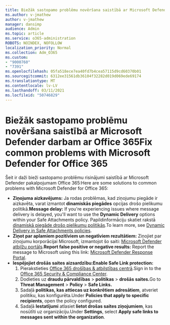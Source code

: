 ```yaml
---
title: Biežāk sastopamo problēmu novēršana saistībā ar Microsoft Defender darbam ar Office 365
ms.author: v-jmathew
author: v-jmathew
manager: dansimp
audience: Admin
ms.topic: article
ms.service: o365-administration
ROBOTS: NOINDEX, NOFOLLOW
localization_priority: Normal
ms.collection: Adm_O365
ms.custom:
- "9000760"
- "7391"
ms.openlocfilehash: 05fa518ece7ea40fd7b4cea57115d9cd60370b01
ms.sourcegitcommit: 6312ee31561db36104f32282d019d069ede69174
ms.translationtype: MT
ms.contentlocale: lv-LV
ms.lasthandoff: 03/11/2021
ms.locfileid: "50746829"
---
```

# <a name="fix-common-problems-with-microsoft-defender-for-office-365"></a><span data-ttu-id="da63b-102">Biežāk sastopamo problēmu novēršana saistībā ar Microsoft Defender darbam ar Office 365</span><span class="sxs-lookup"><span data-stu-id="da63b-102">Fix common problems with Microsoft Defender for Office 365</span></span>

<span data-ttu-id="da63b-103">Šeit ir daži bieži sastopamo problēmu risinājumi saistībā ar Microsoft Defender pakalpojumam Office 365:</span><span class="sxs-lookup"><span data-stu-id="da63b-103">Here are some solutions to common problems with Microsoft Defender for Office 365:</span></span>

- <span data-ttu-id="da63b-104">**Ziņojuma aizkavējums:** Ja rodas problēmas, kad ziņojumu piegāde ir aizkavēta, varat izmantot **dinamiskās piegādes** opcijas drošo pielikumu politikā.</span><span class="sxs-lookup"><span data-stu-id="da63b-104">**Message delay:** If you're experiencing issues where message delivery is delayed, you'll want to use the **Dynamic Delivery** options within your Safe Attachments policy.</span></span> <span data-ttu-id="da63b-105">Papildinformāciju skatiet rakstā [dinamiskā piegāde drošo pielikumu politikās](https://go.microsoft.com/fwlink/?linkid=2094106).</span><span class="sxs-lookup"><span data-stu-id="da63b-105">To learn more, see [Dynamic Delivery in Safe Attachments policies](https://go.microsoft.com/fwlink/?linkid=2094106).</span></span>
- <span data-ttu-id="da63b-106">**Ziņot par aplamiem pozitīviem un negatīviem rezultātiem:** Ziņojiet par ziņojumu korporācijai Microsoft, izmantojot šo saiti: [Microsoft Defender atbilžu portāls](https://go.microsoft.com/fwlink/?linkid=2092835).</span><span class="sxs-lookup"><span data-stu-id="da63b-106">**Report false positive or negative results:** Report the message to Microsoft using this link: [Microsoft Defender Response Portal](https://go.microsoft.com/fwlink/?linkid=2092835).</span></span>
- <span data-ttu-id="da63b-107">**Iespējojiet drošās saites aizsardzību:**</span><span class="sxs-lookup"><span data-stu-id="da63b-107">**Enable Safe Link protection:**</span></span>
    1. <span data-ttu-id="da63b-108">Pierakstieties [Office 365 drošības & atbilstības centrā](https://go.microsoft.com/fwlink/p/?linkid=2077143).</span><span class="sxs-lookup"><span data-stu-id="da63b-108">Sign in to the [Office 365 Security & Compliance Center](https://go.microsoft.com/fwlink/p/?linkid=2077143).</span></span>
    2. <span data-ttu-id="da63b-109">Dodieties uz **draudu pārvaldības**  >  **politikas**  >  **drošās saites.**</span><span class="sxs-lookup"><span data-stu-id="da63b-109">Go to **Threat Management** > **Policy** > **Safe Links.**</span></span>
    3. <span data-ttu-id="da63b-110">Sadaļā **politikas, kas attiecas uz konkrētiem adresātiem**, atveriet politiku, kas konfigurēta.</span><span class="sxs-lookup"><span data-stu-id="da63b-110">Under **Policies that apply to specific recipients**, open the policy configured.</span></span>
    4. <span data-ttu-id="da63b-111">Sadaļā **Iestatījumi** atlasiet **lietot drošas saites ziņojumiem**, kas nosūtīti uz organizāciju.</span><span class="sxs-lookup"><span data-stu-id="da63b-111">Under **Settings**, select **Apply safe links to messages sent within the organization**.</span></span>
